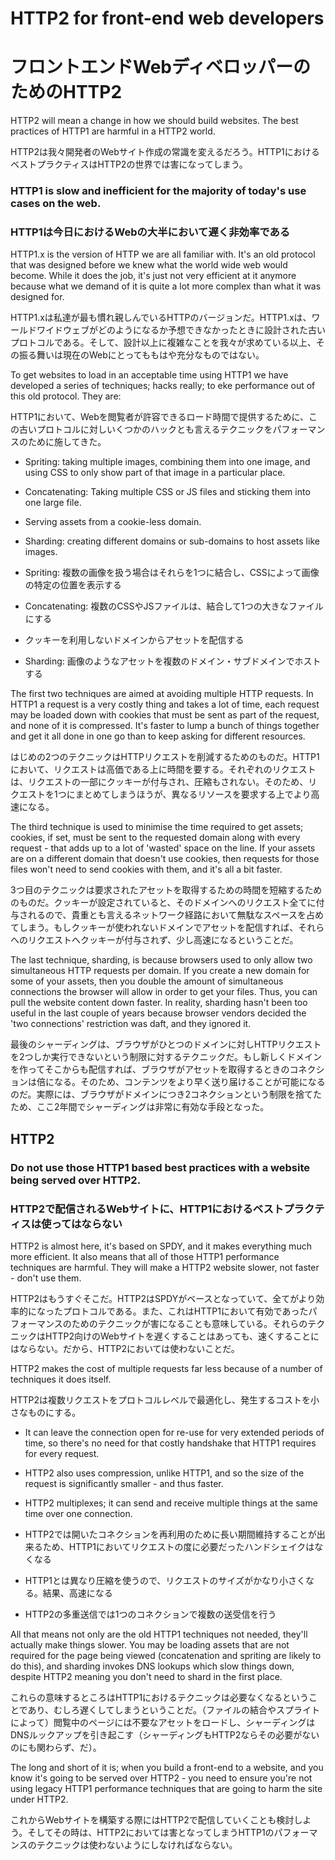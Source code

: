 # HTTP2 for front-end web developers

# フロントエンドWebディベロッパーのためのHTTP2

HTTP2 will mean a change in how we should build websites. The best practices of HTTP1 are harmful in a HTTP2 world.

HTTP2は我々開発者のWebサイト作成の常識を変えるだろう。HTTP1におけるベストプラクティスはHTTP2の世界では害になってしまう。

### HTTP1 is slow and inefficient for the majority of today's use cases on the web.

### HTTP1は今日におけるWebの大半において遅く非効率である

HTTP1.x is the version of HTTP we are all familiar with. It's an old protocol that was designed before we knew what the world wide web would become. While it does the job, it's just not very efficient at it anymore because what we demand of it is quite a lot more complex than what it was designed for.

HTTP1.xは私達が最も慣れ親しんでいるHTTPのバージョンだ。HTTP1.xは、ワールドワイドウェブがどのようになるか予想できなかったときに設計された古いプロトコルである。そして、設計以上に複雑なことを我々が求めている以上、その振る舞いは現在のWebにとってももはや充分なものではない。

To get websites to load in an acceptable time using HTTP1 we have developed a series of techniques; hacks really; to eke performance out of this old protocol. They are:

HTTP1において、Webを閲覧者が許容できるロード時間で提供するために、この古いプロトコルに対しいくつかのハックとも言えるテクニックをパフォーマンスのために施してきた。

- Spriting: taking multiple images, combining them into one image, and using CSS to only show part of that image in a particular place.
- Concatenating: Taking multiple CSS or JS files and sticking them into one large file.
- Serving assets from a cookie-less domain.
- Sharding: creating different domains or sub-domains to host assets like images.

- Spriting: 複数の画像を扱う場合はそれらを1つに結合し、CSSによって画像の特定の位置を表示する
- Concatenating: 複数のCSSやJSファイルは、結合して1つの大きなファイルにする
- クッキーを利用しないドメインからアセットを配信する
- Sharding: 画像のようなアセットを複数のドメイン・サブドメインでホストする

The first two techniques are aimed at avoiding multiple HTTP requests. In HTTP1 a request is a very costly thing and takes a lot of time, each request may be loaded down with cookies that must be sent as part of the request, and none of it is compressed. It's faster to lump a bunch of things together and get it all done in one go than to keep asking for different resources.

はじめの2つのテクニックはHTTPリクエストを削減するためのものだ。HTTP1において、リクエストは高価である上に時間を要する。それぞれのリクエストは、リクエストの一部にクッキーが付与され、圧縮もされない。そのため、リクエストを1つにまとめてしまうほうが、異なるリソースを要求する上でより高速になる。

The third technique is used to minimise the time required to get assets; cookies, if set, must be sent to the requested domain along with every request - that adds up to a lot of 'wasted' space on the line. If your assets are on a different domain that doesn't use cookies, then requests for those files won't need to send cookies with them, and it's all a bit faster.

3つ目のテクニックは要求されたアセットを取得するための時間を短縮するためのものだ。クッキーが設定されていると、そのドメインへのリクエスト全てに付与されるので、貴重とも言えるネットワーク経路において無駄なスペースを占めてしまう。もしクッキーが使われないドメインでアセットを配信すれば、それらへのリクエストへクッキーが付与されず、少し高速になるということだ。

The last technique, sharding, is because browsers used to only allow two simultaneous HTTP requests per domain. If you create a new domain for some of your assets, then you double the amount of simultaneous connections the browser will allow in order to get your files. Thus, you can pull the website content down faster. In reality, sharding hasn't been too useful in the last couple of years because browser vendors decided the 'two connections' restriction was daft, and they ignored it.

最後のシャーディングは、ブラウザがひとつのドメインに対しHTTPリクエストを2つしか実行できないという制限に対するテクニックだ。もし新しくドメインを作ってそこからも配信すれば、ブラウザがアセットを取得するときのコネクションは倍になる。そのため、コンテンツをより早く送り届けることが可能になるのだ。実際には、ブラウザがドメインにつき2コネクションという制限を捨てたため、ここ2年間でシャーディングは非常に有効な手段となった。

## HTTP2

### Do not use those HTTP1 based best practices with a website being served over HTTP2.

### HTTP2で配信されるWebサイトに、HTTP1におけるベストプラクティスは使ってはならない

HTTP2 is almost here, it's based on SPDY, and it makes everything much more efficient. It also means that all of those HTTP1 performance techniques are harmful. They will make a HTTP2 website slower, not faster - don't use them.

HTTP2はもうすぐそこだ。HTTP2はSPDYがベースとなっていて、全てがより効率的になったプロトコルである。また、これはHTTP1において有効であったパフォーマンスのためのテクニックが害になることも意味している。それらのテクニックはHTTP2向けのWebサイトを遅くすることはあっても、速くすることにはならない。だから、HTTP2においては使わないことだ。

HTTP2 makes the cost of multiple requests far less because of a number of techniques it does itself.

HTTP2は複数リクエストをプロトコルレベルで最適化し、発生するコストを小さなものにする。

- It can leave the connection open for re-use for very extended periods of time, so there's no need for that costly handshake that HTTP1 requires for every request.
- HTTP2 also uses compression, unlike HTTP1, and so the size of the request is significantly smaller - and thus faster.
- HTTP2 multiplexes; it can send and receive multiple things at the same time over one connection.

- HTTP2では開いたコネクションを再利用のために長い期間維持することが出来るため、HTTP1においてリクエストの度に必要だったハンドシェイクはなくなる
- HTTP1とは異なり圧縮を使うので、リクエストのサイズがかなり小さくなる。結果、高速になる
- HTTP2の多重送信では1つのコネクションで複数の送受信を行う

All that means not only are the old HTTP1 techniques not needed, they'll actually make things slower. You may be loading assets that are not required for the page being viewed (concatenation and spriting are likely to do this), and sharding invokes DNS lookups which slow things down, despite HTTP2 meaning you don't need to shard in the first place.

これらの意味するところはHTTP1におけるテクニックは必要なくなるということであり、むしろ遅くしてしまうということだ。（ファイルの結合やスプライトによって）閲覧中のページには不要なアセットをロードし、シャーディングはDNSルックアップを引き起こす（シャーディングもHTTP2ならその必要がないのにも関わらず、だ）。

The long and short of it is; when you build a front-end to a website, and you know it's going to be served over HTTP2 - you need to ensure you're not using legacy HTTP1 performance techniques that are going to harm the site under HTTP2.

これからWebサイトを構築する際にはHTTP2で配信していくことも検討しよう。そしてその時は、HTTP2においては害となってしまうHTTP1のパフォーマンスのテクニックは使わないようにしなければならない。